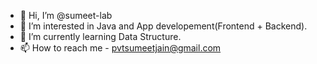- 👋 Hi, I’m @sumeet-lab
- 👀 I’m interested in Java and App developement(Frontend + Backend).
- 🌱 I’m currently learning Data Structure.
- 📫 How to reach me - pvtsumeetjain@gmail.com

<!---
sumeet2-lab/sumeet2-lab is a ✨ special ✨ repository because its `Introduction.md` (this file) appears on your GitHub profile.
You can click the Preview link to take a look at your changes.
--->
